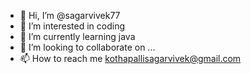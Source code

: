 - 👋 Hi, I’m @sagarvivek77
- 👀 I’m interested in coding
- 🌱 I’m currently learning java
- 💞️ I’m looking to collaborate on ...
- 📫 How to reach me kothapallisagarvivek@gmail.com

<!---
sagarvivek77/sagarvivek77 is a ✨ special ✨ repository because its `README.md` (this file) appears on your GitHub profile.
You can click the Preview link to take a look at your changes.
--->
